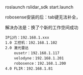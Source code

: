 roslaunch rslidar_sdk start.launch 

robosense安装的后：tab键无法补全，

解决办法是：换了个新的工作空间成功

```
IP公约：192.168.1.xxx
1.0 工控机：192.168.1.102
2.0 激光雷达
    ousetr：192.168.1.117
    velodyne：192.168.1.201
    robosence：192.168.1.200
4.0 FLIR：192.168.1.81
```

